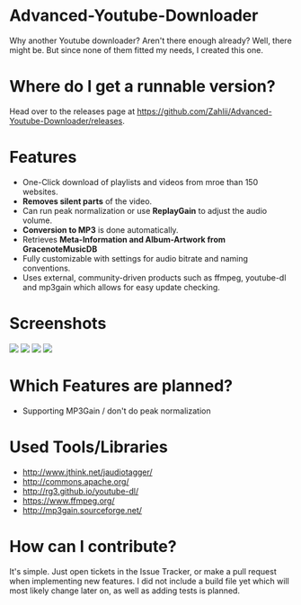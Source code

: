 Advanced-Youtube-Downloader
===========================

Why another Youtube downloader? Aren't there enough already?
Well, there might be. But since none of them fitted my needs, I created this one.

# Where do I get a runnable version?
Head over to the releases page at https://github.com/Zahlii/Advanced-Youtube-Downloader/releases.

# Features

- One-Click download of playlists and videos from mroe than 150 websites.
- **Removes silent parts** of the video.
- Can run peak normalization or use **ReplayGain** to adjust the audio volume.
- **Conversion to MP3** is done automatically.
- Retrieves **Meta-Information and Album-Artwork from GracenoteMusicDB**
- Fully customizable with settings for audio bitrate and naming conventions.
- Uses external, community-driven products such as ffmpeg, youtube-dl and mp3gain which allows for easy update checking.


# Screenshots
<img src="http://i.imgur.com/jr8Epxk.png" />
<img src="http://i.imgur.com/AiiNced.png" />
<img src="http://i.imgur.com/ltTflPU.png" />
<img src="http://i.imgur.com/Sbf3vpu.png" />

# Which Features are planned?

- Supporting MP3Gain / don't do peak normalization

# Used Tools/Libraries

- http://www.jthink.net/jaudiotagger/
- http://commons.apache.org/
- http://rg3.github.io/youtube-dl/
- https://www.ffmpeg.org/
- http://mp3gain.sourceforge.net/

# How can I contribute?

It's simple. Just open tickets in the Issue Tracker, or make a pull request when implementing new features.
I did not include a build file yet which will most likely change later on, as well as adding tests is planned.
